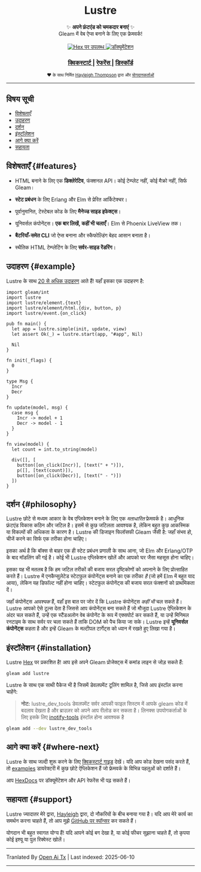 <h1 align="center">Lustre</h1>

<div align="center">
  ✨ <strong>अपने फ्रंटएंड को चमकदार बनाएं</strong> ✨
</div>

<div align="center">
  Gleam में वेब ऐप्स बनाने के लिए एक फ्रेमवर्क!
</div>

<br />

<div align="center">
  <a href="https://hex.pm/packages/lustre">
    <img src="https://img.shields.io/hexpm/v/lustre"
      alt="Hex पर उपलब्ध" />
  </a>
  <a href="https://hexdocs.pm/lustre">
    <img src="https://img.shields.io/badge/hex-docs-ffaff3"
      alt="डॉक्यूमेंटेशन" />
  </a>
</div>

<div align="center">
  <h3>
    <!--
    <a href="https://lustre.build">
      वेबसाइट
    </a>
    <span> | </span>
    -->
    <a href="https://hexdocs.pm/lustre/guide/01-quickstart.html">
      क्विकस्टार्ट
    </a>
    <span> | </span>
    <a href="https://hexdocs.pm/lustre">
      रेफरेंस
    </a>
    <span> | </span>
    <a href="https://discord.gg/Fm8Pwmy">
      डिस्कॉर्ड
    </a>
  </h3>
</div>

<div align="center">
  <sub>❤︎ के साथ निर्मित
  <a href="https://twitter.com/hayleighdotdev">Hayleigh Thompson</a> द्वारा और
  <a href="https://github.com/lustre-labs/lustre/graphs/contributors">
    योगदानकर्ताओं
  </a>
</div>

---

## विषय सूची

- [विशेषताएँ](#features)
- [उदाहरण](#example)
- [दर्शन](#philosophy)
- [इंस्टॉलेशन](#installation)
- [आगे क्या करें](#where-next)
- [सहायता](#support)

## विशेषताएँ {#features}

- HTML बनाने के लिए एक **डिक्लेरेटिव**, फंक्शनल API। कोई टेम्प्लेट नहीं, कोई मैक्रो नहीं,
  सिर्फ Gleam।

- **स्टेट प्रबंधन** के लिए Erlang और Elm से प्रेरित आर्किटेक्चर।

- पूर्वानुमानित, टेस्टेबल कोड के लिए **मैनेज्ड साइड इफेक्ट्स**।

- यूनिवर्सल कंपोनेंट्स। **एक बार लिखें, कहीं भी चलाएँ**। Elm से Phoenix LiveView तक।

- **बैटरियाँ-समेत CLI** जो ऐप्स बनाना और स्कैफोल्डिंग बेहद आसान बनाता है।

- स्थैतिक HTML टेम्प्लेटिंग के लिए **सर्वर-साइड रेंडरिंग**।

## उदाहरण {#example}

Lustre के साथ [20 से अधिक उदाहरण](https://hexdocs.pm/lustre/reference/examples.html) आते हैं!
यहाँ इसका एक उदाहरण है:

```gleam
import gleam/int
import lustre
import lustre/element.{text}
import lustre/element/html.{div, button, p}
import lustre/event.{on_click}

pub fn main() {
  let app = lustre.simple(init, update, view)
  let assert Ok(_) = lustre.start(app, "#app", Nil)

  Nil
}

fn init(_flags) {
  0
}

type Msg {
  Incr
  Decr
}

fn update(model, msg) {
  case msg {
    Incr -> model + 1
    Decr -> model - 1
  }
}

fn view(model) {
  let count = int.to_string(model)

  div([], [
    button([on_click(Incr)], [text(" + ")]),
    p([], [text(count)]),
    button([on_click(Decr)], [text(" - ")])
  ])
}
```

## दर्शन {#philosophy}

Lustre छोटे से मध्यम आकार के वेब एप्लिकेशन बनाने के लिए एक _मताधारित_ फ्रेमवर्क है। आधुनिक फ्रंटएंड विकास कठिन और जटिल है। इसमें से कुछ जटिलता आवश्यक है, लेकिन बहुत कुछ आकस्मिक या विकल्पों की अधिकता के कारण है। Lustre की डिजाइन फिलॉसफी Gleam जैसी है: जहाँ संभव हो, चीजें करने का सिर्फ एक तरीका होना चाहिए।

इसका अर्थ है कि बॉक्स से बाहर एक ही स्टेट प्रबंधन प्रणाली के साथ आना, जो Elm और Erlang/OTP के बाद मॉडलिंग की गई है। कोई भी Lustre एप्लिकेशन खोलें और आपको घर जैसा महसूस होना चाहिए।

इसका यह भी मतलब है कि हम जटिल तरीकों की बजाय सरल दृष्टिकोणों को अपनाने के लिए प्रोत्साहित करते हैं। Lustre में एनकैप्सुलेटेड स्टेटफुल कंपोनेंट्स बनाने का एक तरीका _है_ (जो हमें Elm में बहुत याद आया), लेकिन यह डिफॉल्ट नहीं होना चाहिए। स्टेटफुल कंपोनेंट्स की बजाय सरल फंक्शनों को प्राथमिकता दें।

जहाँ कंपोनेंट्स _आवश्यक_ हैं, वहाँ इस बात पर जोर दें कि Lustre कंपोनेंट्स _कहीं भी_ चल सकते हैं। Lustre आपको ऐसे टूल्स देता है जिससे आप कंपोनेंट्स बना सकते हैं जो मौजूदा Lustre ऐप्लिकेशन के अंदर चल सकते हैं, उन्हें एक स्टैंडअलोन वेब कंपोनेंट के रूप में एक्सपोर्ट कर सकते हैं, या उन्हें मिनिमल रनटाइम के साथ सर्वर पर चला सकते हैं ताकि DOM को पैच किया जा सके। Lustre इन्हें **यूनिवर्सल कंपोनेंट्स** कहता है और इन्हें Gleam के मल्टीपल टार्गेट्स को ध्यान में रखते हुए लिखा गया है।

## इंस्टॉलेशन {#installation}

Lustre [Hex](https://hex.pm/packages/lustre) पर प्रकाशित है! आप इसे अपने Gleam प्रोजेक्ट्स में कमांड लाइन से जोड़ सकते हैं:

```sh
gleam add lustre
```

Lustre के साथ एक साथी पैकेज भी है जिसमें डेवलपमेंट टूलिंग शामिल है, जिसे आप इंस्टॉल करना चाहेंगे:

> **नोट:** lustre_dev_tools डेवलपमेंट सर्वर आपकी फाइल सिस्टम में आपके gleam कोड में बदलाव देखता है और ब्राउज़र को अपने आप रीलोड कर सकता है। लिनक्स उपयोगकर्ताओं के लिए इसके लिए [inotify-tools]() इंस्टॉल होना आवश्यक है

```sh
gleam add --dev lustre_dev_tools
```

## आगे क्या करें {#where-next}

Lustre के साथ जल्दी शुरू करने के लिए [क्विकस्टार्ट गाइड](https://hexdocs.pm/lustre/guide/01-quickstart.html) देखें।
यदि आप कोड देखना पसंद करते हैं, तो [examples](https://github.com/lustre-labs/lustre/tree/main/examples)
डायरेक्टरी में कुछ छोटे ऐप्लिकेशन हैं जो फ्रेमवर्क के विभिन्न पहलुओं को दर्शाते हैं।

आप [HexDocs](https://hexdocs.pm/lustre) पर डॉक्यूमेंटेशन और API रेफरेंस भी पढ़ सकते हैं।

## सहायता {#support}

Lustre ज्यादातर मेरे द्वारा, [Hayleigh](https://github.com/hayleigh-dot-dev) द्वारा, दो नौकरियों के बीच बनाया गया है। यदि आप मेरे कार्य का समर्थन करना चाहते हैं, तो आप मुझे [GitHub पर स्पॉन्सर](https://github.com/sponsors/hayleigh-dot-dev) कर सकते हैं।

योगदान भी बहुत स्वागत योग्य हैं! यदि आपने कोई बग देखा है, या कोई फीचर सुझाना चाहते हैं, तो कृपया कोई इश्यू या पुल रिक्वेस्ट खोलें।

---

Tranlated By [Open Ai Tx](https://github.com/OpenAiTx/OpenAiTx) | Last indexed: 2025-06-10

---
